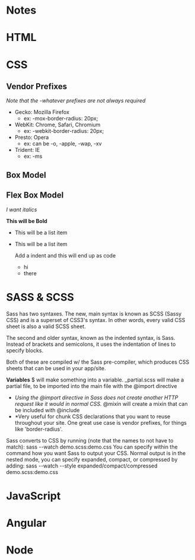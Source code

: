Notes
=====

HTML
==============

CSS
==============

Vendor Prefixes
--------------
*Note that the -whatever prefixes are not always required*

- Gecko: Mozilla Firefox
	- ex: -mox-border-radius: 20px;
- WebKit: Chrome, Safari, Chromium
	- ex: -webkit-border-radius: 20px;
- Presto: Opera
	- ex: can be -o, -apple, -wap, -xv
- Trident: IE
	- ex: -ms

Box Model
--------------


Flex Box Model
--------------

*I want italics*

**This will be Bold**

- This will be a list item
- This will be a list item

    Add a indent and this will end up as code
    <div>
    	<nav>
    		<ul>
    			<li>hi</li>
    			<li>there</li>
			</ul>
		</nav>
	</div>

SASS & SCSS
==============
Sass has two syntaxes. The new, main syntax is known as SCSS (Sassy CSS) and is a superset of CSS3's syntax. In other words, every valid CSS sheet is also a valid SCSS sheet. 

The second and older syntax, known as the indented syntax, is Sass. Instead of brackets and semicolons, it uses the indentation of lines to specify blocks.

Both of these are compiled w/ the Sass pre-compiler, which produces CSS sheets that can be used in your app/site.

**Variables**
$ will make something into a variable.
_partial.scss will make a partial file, to be imported into the main file with the @import directive
- *Using the @import directive in Sass does not create another HTTP request like it would in normal CSS.*
@mixin will create a mixin that can be included with @include
- *Very useful for chunk CSS declarations that you want to reuse throughout your site. One great use case is vendor prefixes, for things like 'border-radius'. 

Sass converts to CSS by running (note that the names to not have to match):
		sass --watch demo.scss:demo.css 
You can specify within the command how you want Sass to output your CSS. Normal output is in the nested mode, you can specify expanded, compact, or compressed by adding:
		sass --watch --style expanded/compact/compressed demo.scss:demo.css



JavaScript
==============

Angular
==============

Node
==============